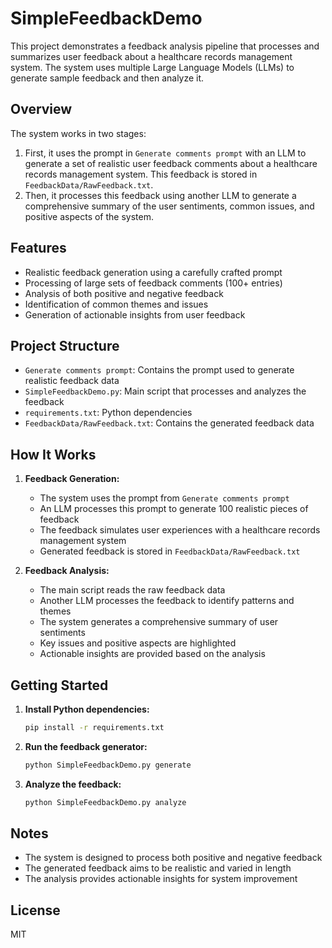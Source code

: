 # SimpleFeedbackDemo

This project demonstrates a feedback analysis pipeline that processes and summarizes user feedback about a healthcare records management system. The system uses multiple Large Language Models (LLMs) to generate sample feedback and then analyze it.

## Overview

The system works in two stages:
1. First, it uses the prompt in `Generate comments prompt` with an LLM to generate a set of realistic user feedback comments about a healthcare records management system. This feedback is stored in `FeedbackData/RawFeedback.txt`.
2. Then, it processes this feedback using another LLM to generate a comprehensive summary of the user sentiments, common issues, and positive aspects of the system.

## Features

- Realistic feedback generation using a carefully crafted prompt
- Processing of large sets of feedback comments (100+ entries)
- Analysis of both positive and negative feedback
- Identification of common themes and issues
- Generation of actionable insights from user feedback

## Project Structure

- `Generate comments prompt`: Contains the prompt used to generate realistic feedback data
- `SimpleFeedbackDemo.py`: Main script that processes and analyzes the feedback
- `requirements.txt`: Python dependencies
- `FeedbackData/RawFeedback.txt`: Contains the generated feedback data

## How It Works

1. **Feedback Generation:**
   - The system uses the prompt from `Generate comments prompt`
   - An LLM processes this prompt to generate 100 realistic pieces of feedback
   - The feedback simulates user experiences with a healthcare records management system
   - Generated feedback is stored in `FeedbackData/RawFeedback.txt`

2. **Feedback Analysis:**
   - The main script reads the raw feedback data
   - Another LLM processes the feedback to identify patterns and themes
   - The system generates a comprehensive summary of user sentiments
   - Key issues and positive aspects are highlighted
   - Actionable insights are provided based on the analysis

## Getting Started

1. **Install Python dependencies:**
   ```sh
   pip install -r requirements.txt
   ```

2. **Run the feedback generator:**
   ```sh
   python SimpleFeedbackDemo.py generate
   ```

3. **Analyze the feedback:**
   ```sh
   python SimpleFeedbackDemo.py analyze
   ```

## Notes

- The system is designed to process both positive and negative feedback
- The generated feedback aims to be realistic and varied in length
- The analysis provides actionable insights for system improvement

## License

MIT
